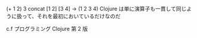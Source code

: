 (+ 1 2) 3
concat [1 2] [3 4] -> (1 2 3 4)
Clojure は単に演算子も一貫して同じように扱って、それを最初においているだけなのだ

c.f プログラミング Clojure 第 2 版
